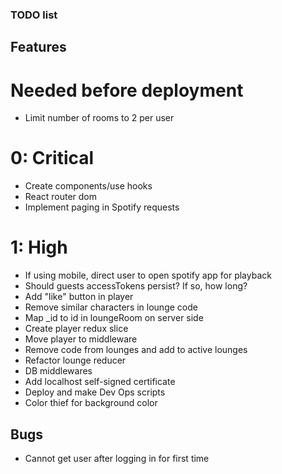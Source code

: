 ### TODO list

## Features
# Needed before deployment
- Limit number of rooms to 2 per user

# 0: Critical
- Create components/use hooks
- React router dom
- Implement paging in Spotify requests

# 1: High
- If using mobile, direct user to open spotify app for playback
- Should guests accessTokens persist? If so, how long?
- Add "like" button in player
- Remove similar characters in lounge code
- Map _id to id in loungeRoom on server side
- Create player redux slice
- Move player to middleware
- Remove code from lounges and add to active lounges
- Refactor lounge reducer
- DB middlewares
- Add localhost self-signed certificate
- Deploy and make Dev Ops scripts
- Color thief for background color

## Bugs
- Cannot get user after logging in for first time
